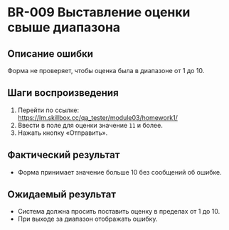# BR-009 Выставление оценки свыше диапазона

## Описание ошибки
Форма не проверяет, чтобы оценка была в диапазоне от 1 до 10.

## Шаги воспроизведения
1. Перейти по ссылке: https://lm.skillbox.cc/qa_tester/module03/homework1/
2. Ввести в поле для оценки значение `11` и более.
3. Нажать кнопку «Отправить».

## Фактический результат
- Форма принимает значение больше 10 без сообщений об ошибке.

## Ожидаемый результат
- Система должна просить поставить оценку в пределах от 1 до 10.
- При выходе за диапазон отображать ошибку.
